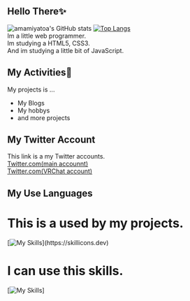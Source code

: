 ## Hello There✨️  
![amamiyatoa's GitHub stats](https://github-readme-stats.vercel.app/api?username=amamiyatoa&show_icons=true&theme=vue-dark)
[![Top Langs](https://github-readme-stats.vercel.app/api/top-langs/?username=amamiyatoa&layout=compact&theme=vue-dark)](https://github.com/anuraghazra/github-readme-stats)  
Im a little web programmer.  
Im studying a HTML5, CSS3.  
And im studying a little bit of JavaScript.  

## My Activities🚀  
My projects is ...  
- My Blogs
- My hobbys
- and more projects  

## My Twitter Account
This link is a my Twitter accounts.  
<a href="https://twitter.com/toa3_ine" target="_blank">Twitter.com(main accounnt)</a>  
<a href="https://twitter.com/amamiyatoa" target="_blank">Twitter.com(VRChat account)</a>  

## My Use Languages  
# This is a used by my projects.  
[![My Skills]("https://skillicons.dev/icons?i=html,css,js,github")](https://skillicons.dev)  
# I can use this skills.  
[![My Skills]("https://skillicons.dev/icons?i=html,css,js,java,discord,cs,unity,blender,github,windows,linux)]